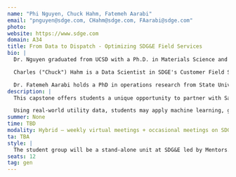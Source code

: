 ```yaml
---
name: "Phi Nguyen, Chuck Hahm, Fatemeh Aarabi"
email: "pnguyen@sdge.com, CHahm@sdge.com, FAarabi@sdge.com"
photo:
website: https://www.sdge.com
domain: A34
title: From Data to Dispatch - Optimizing SDG&E Field Services
bio: |
  Dr. Nguyen graduated from UCSD with a Ph.D. in Materials Science and Engineering, where he developed nanomaterials for clean energy applications. He then worked for several years as a consultant in the energy sector, where his focus was on using data to support policies that promote clean energy and energy efficiency. Dr. Nguyen joined SDG&E to focus on developing models to mitigate wildfire risk in California and has since expanded his work to other areas that benefit San Diego communities.

  Charles ("Chuck") Hahm is a Data Scientist in SDGE's Customer Field Service organization. His data science experience spans a range of industries, including cybersecurity, customer analytics, sensor analytics, medical diagnostics, and image processing. He has served as adjunct faculty and course developer in National University's graduate analytics program. In the government sector, he has served as Principal Investigator for SBIR (Small Business Innovative Research) grants for the U.S. Navy, U.S. Air Force, and National Institutes of Health. Chuck holds a master's degree in electrical engineering from the Illinois Institute of Technology and a bachelor's degree from the University of Illinois at Chicago.

  Dr. Fatemeh Aarabi holds a PhD in operations research from State University of New York at Buffalo. During her doctoral studies, she focused on applied operations research methods like routing and scheduling algorithms with applications in urban systems. After graduation she joined industry to develop optimization frameworks for emergency management systems, working on optimization algorithms and ML predictive methods to reduce the EMS response time. In 2022 Fatemeh joined SDGE as a data scientist where she has focused on developing models to mitigate wildfire risk in California.
description: |
  This capstone offers students a unique opportunity to partner with San Diego Gas & Electric (SDG&E) to improve how field services—like metering, inspections, and emergency repairs—are delivered across the region. Students will work directly with field technicians and analysts to explore how data science can optimize truck dispatches, reduce operational costs, and enhance safety, all while improving the customer experience for San Diegans.

  Using real-world utility data, students may apply machine learning, geospatial analysis, and optimization techniques to solve challenges such as predicting equipment failures, streamlining technician routes, or identifying service anomalies. This project is ideal for students eager to connect data with real-world impact, gain experience in applied analytics, and contribute to a more efficient and customer-focused energy future.
summer: None
time: TBD
modality: Hybrid – weekly virtual meetings + occasional meetings on SDG&E campus
ta: TBA
style: |
  The student group will be a stand-alone unit at SDG&E led by Mentors. Mentors will first work with students to understand utility space, and then schedule time with other SDG&E staff who will provide tours, field visits, and other utility-specific training. Students will also be introduced to other data scientists and engineers at SDG&E who are available for support on an as-needed basis throughout the duration of the project. However, once an introduction is made, it will be up to the students to reach out to staff when support is needed. Students will be encouraged to present their ideas to staff members beyond the mentors.
seats: 12
tag: gen
---
```

